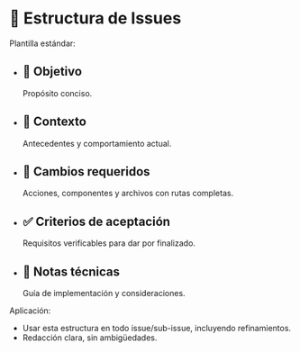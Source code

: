 # 📝 Estructura de Issues

Plantilla estándar:
- ## 🎯 Objetivo
  Propósito conciso.

- ## 🧠 Contexto
  Antecedentes y comportamiento actual.

- ## 🔧 Cambios requeridos
  Acciones, componentes y archivos con rutas completas.

- ## ✅ Criterios de aceptación
  Requisitos verificables para dar por finalizado.

- ## 📘 Notas técnicas
  Guía de implementación y consideraciones.

Aplicación:
- Usar esta estructura en todo issue/sub-issue, incluyendo refinamientos.
- Redacción clara, sin ambigüedades.
